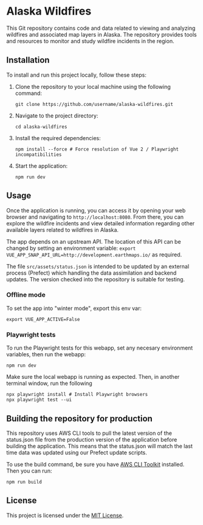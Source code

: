 # Alaska Wildfires

This Git repository contains code and data related to viewing and analyzing wildfires and associated map layers in Alaska. The repository provides tools and resources to monitor and study wildfire incidents in the region.

## Installation

To install and run this project locally, follow these steps:

1. Clone the repository to your local machine using the following command:

   ```
   git clone https://github.com/username/alaska-wildfires.git
   ```

2. Navigate to the project directory:

   ```
   cd alaska-wildfires
   ```

3. Install the required dependencies:

   ```
   npm install --force # Force resolution of Vue 2 / Playwright incompatibilities
   ```

4. Start the application:

   ```
   npm run dev
   ```

## Usage

Once the application is running, you can access it by opening your web browser and navigating to `http://localhost:8080`. From there, you can explore the wildfire incidents and view detailed information regarding other available layers related to wildfires in Alaska.

The app depends on an upstream API. The location of this API can be changed by setting an environment variable: `export VUE_APP_SNAP_API_URL=http://development.earthmaps.io/` as required.

The file `src/assets/status.json` is intended to be updated by an external process (Prefect) which handling the data assimilation and backend updates. The version checked into the repository is suitable for testing.

### Offline mode

To set the app into "winter mode", export this env var:

`export VUE_APP_ACTIVE=False`

### Playwright tests

To run the Playwright tests for this webapp, set any necesary environment variables, then run the webapp:

```
npm run dev
```

Make sure the local webapp is running as expected. Then, in another terminal window, run the following

```
npx playwright install # Install Playwright browsers
npx playwright test --ui
```

## Building the repository for production

This repository uses AWS CLI tools to pull the latest version of the status.json file from the production version of the application before building the application. This means that the status.json will match the last time data was updated using our Prefect update scripts.

To use the build command, be sure you have [AWS CLI Toolkit](https://docs.aws.amazon.com/cli/latest/userguide/getting-started-install.html) installed. Then you can run:

```
npm run build
```

## License

This project is licensed under the [MIT License](LICENSE).
